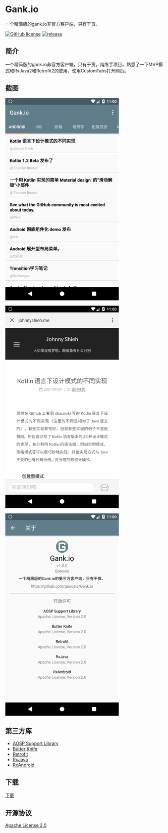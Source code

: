 # Gank.io

一个精简版的gank.io非官方客户端，只有干货。

[![GitHub license](https://img.shields.io/badge/license-Apache%202-blue.svg?style=flat-square)](/LICENSE) [![release](https://img.shields.io/github/release/gooosie/Gank.io.svg?style=flat-square)](https://github.com/gooosie/Gank.io/releases)

## 简介

一个精简版的gank.io非官方客户端，只有干货。纯练手项目，熟悉了一下MVP模式和RxJava2和Retrofit2的使用，使用CustomTabs打开网页。

## 截图

![Screenshot1](/docs/Screenshot_1.png)

![Screenshot2](/docs/Screenshot_2.png)

![Screenshot3](/docs/Screenshot_3.png)

## 第三方库

- [AOSP Support Library](https://android.googlesource.com/platform/frameworks/support.git)
- [Butter Knife](https://jakewharton.github.io/butterknife/)
- [Retrofit](https://square.github.io/retrofit/)
- [RxJava](https://github.com/ReactiveX/RxJava)
- [RxAndroid](https://github.com/ReactiveX/RxAndroid)

## 下载

[下载](https://github.com/gooosie/Gank.io/releases)

## 开源协议

[Apache License 2.0](https://github.com/gooosie/TinyNoty/blob/master/LICENSE)